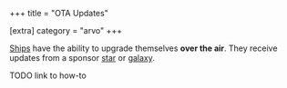 +++
title = "OTA Updates"

[extra]
category = "arvo"
+++

[Ships](/reference/glossary/ship) have the ability to upgrade themselves **over the air**. They receive updates from a sponsor [star](/reference/glossary/star) or [galaxy](/reference/glossary/galaxy).

TODO link to how-to
